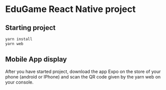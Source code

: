 # EduGame React Native project

## Starting project

```bash
yarn install 
yarn web
```

## Mobile App display 

After you have started project, download the app Expo on the store of your phone (android or IPhone) and scan the QR code given by the yarn web on your console.



